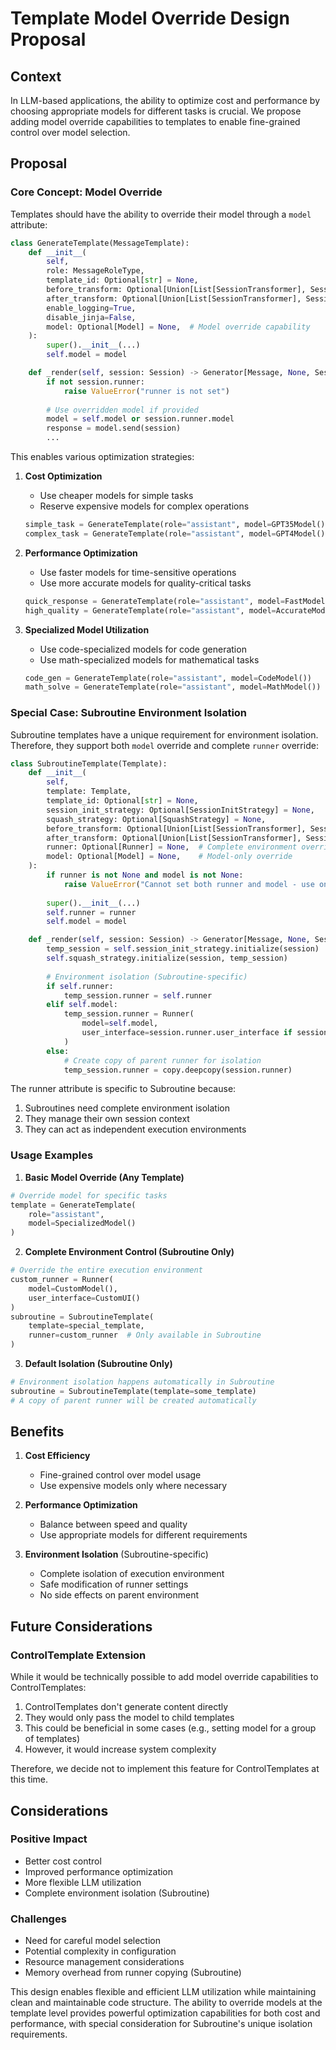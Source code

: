 # Template Model Override Design Proposal

## Context

In LLM-based applications, the ability to optimize cost and performance by choosing appropriate models for different tasks is crucial. We propose adding model override capabilities to templates to enable fine-grained control over model selection.

## Proposal

### Core Concept: Model Override

Templates should have the ability to override their model through a `model` attribute:

```python
class GenerateTemplate(MessageTemplate):
    def __init__(
        self,
        role: MessageRoleType,
        template_id: Optional[str] = None,
        before_transform: Optional[Union[List[SessionTransformer], SessionTransformer]] = None,
        after_transform: Optional[Union[List[SessionTransformer], SessionTransformer]] = None,
        enable_logging=True,
        disable_jinja=False,
        model: Optional[Model] = None,  # Model override capability
    ):
        super().__init__(...)
        self.model = model

    def _render(self, session: Session) -> Generator[Message, None, Session]:
        if not session.runner:
            raise ValueError("runner is not set")
        
        # Use overridden model if provided
        model = self.model or session.runner.model
        response = model.send(session)
        ...
```

This enables various optimization strategies:

1. **Cost Optimization**
   - Use cheaper models for simple tasks
   - Reserve expensive models for complex operations
   ```python
   simple_task = GenerateTemplate(role="assistant", model=GPT35Model())  # Cheaper
   complex_task = GenerateTemplate(role="assistant", model=GPT4Model())  # More expensive
   ```

2. **Performance Optimization**
   - Use faster models for time-sensitive operations
   - Use more accurate models for quality-critical tasks
   ```python
   quick_response = GenerateTemplate(role="assistant", model=FastModel())
   high_quality = GenerateTemplate(role="assistant", model=AccurateModel())
   ```

3. **Specialized Model Utilization**
   - Use code-specialized models for code generation
   - Use math-specialized models for mathematical tasks
   ```python
   code_gen = GenerateTemplate(role="assistant", model=CodeModel())
   math_solve = GenerateTemplate(role="assistant", model=MathModel())
   ```

### Special Case: Subroutine Environment Isolation

Subroutine templates have a unique requirement for environment isolation. Therefore, they support both `model` override and complete `runner` override:

```python
class SubroutineTemplate(Template):
    def __init__(
        self,
        template: Template,
        template_id: Optional[str] = None,
        session_init_strategy: Optional[SessionInitStrategy] = None,
        squash_strategy: Optional[SquashStrategy] = None,
        before_transform: Optional[Union[List[SessionTransformer], SessionTransformer]] = None,
        after_transform: Optional[Union[List[SessionTransformer], SessionTransformer]] = None,
        runner: Optional[Runner] = None,  # Complete environment override (Subroutine-specific)
        model: Optional[Model] = None,    # Model-only override
    ):
        if runner is not None and model is not None:
            raise ValueError("Cannot set both runner and model - use one or the other")
        
        super().__init__(...)
        self.runner = runner
        self.model = model

    def _render(self, session: Session) -> Generator[Message, None, Session]:
        temp_session = self.session_init_strategy.initialize(session)
        self.squash_strategy.initialize(session, temp_session)
        
        # Environment isolation (Subroutine-specific)
        if self.runner:
            temp_session.runner = self.runner
        elif self.model:
            temp_session.runner = Runner(
                model=self.model,
                user_interface=session.runner.user_interface if session.runner else None
            )
        else:
            # Create copy of parent runner for isolation
            temp_session.runner = copy.deepcopy(session.runner)
```

The runner attribute is specific to Subroutine because:
1. Subroutines need complete environment isolation
2. They manage their own session context
3. They can act as independent execution environments

### Usage Examples

1. **Basic Model Override (Any Template)**
```python
# Override model for specific tasks
template = GenerateTemplate(
    role="assistant",
    model=SpecializedModel()
)
```

2. **Complete Environment Control (Subroutine Only)**
```python
# Override the entire execution environment
custom_runner = Runner(
    model=CustomModel(),
    user_interface=CustomUI()
)
subroutine = SubroutineTemplate(
    template=special_template,
    runner=custom_runner  # Only available in Subroutine
)
```

3. **Default Isolation (Subroutine Only)**
```python
# Environment isolation happens automatically in Subroutine
subroutine = SubroutineTemplate(template=some_template)
# A copy of parent runner will be created automatically
```

## Benefits

1. **Cost Efficiency**
   - Fine-grained control over model usage
   - Use expensive models only where necessary

2. **Performance Optimization**
   - Balance between speed and quality
   - Use appropriate models for different requirements

3. **Environment Isolation** (Subroutine-specific)
   - Complete isolation of execution environment
   - Safe modification of runner settings
   - No side effects on parent environment

## Future Considerations

### ControlTemplate Extension

While it would be technically possible to add model override capabilities to ControlTemplates:
1. ControlTemplates don't generate content directly
2. They would only pass the model to child templates
3. This could be beneficial in some cases (e.g., setting model for a group of templates)
4. However, it would increase system complexity

Therefore, we decide not to implement this feature for ControlTemplates at this time.

## Considerations

### Positive Impact
- Better cost control
- Improved performance optimization
- More flexible LLM utilization
- Complete environment isolation (Subroutine)

### Challenges
- Need for careful model selection
- Potential complexity in configuration
- Resource management considerations
- Memory overhead from runner copying (Subroutine)

This design enables flexible and efficient LLM utilization while maintaining clean and maintainable code structure. The ability to override models at the template level provides powerful optimization capabilities for both cost and performance, with special consideration for Subroutine's unique isolation requirements.